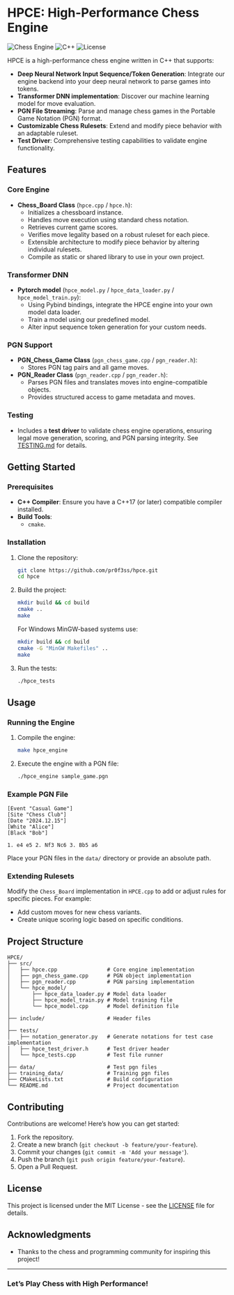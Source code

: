 # HPCE: High-Performance Chess Engine

![Chess Engine](https://img.shields.io/badge/chess-engine-brightgreen) ![C++](https://img.shields.io/badge/language-C%2B%2B-blue) ![License](https://img.shields.io/badge/license-MIT-lightgrey)

HPCE is a high-performance chess engine written in C++ that supports:

- **Deep Neural Network Input Sequence/Token Generation**: Integrate our engine backend into your deep neural network to parse games into tokens.
- **Transformer DNN implementation**: Discover our machine learning model for move evaluation.
- **PGN File Streaming**: Parse and manage chess games in the Portable Game Notation (PGN) format.
- **Customizable Chess Rulesets**: Extend and modify piece behavior with an adaptable ruleset.
- **Test Driver**: Comprehensive testing capabilities to validate engine functionality.

## Features

### Core Engine
- **Chess_Board Class** (`hpce.cpp` / `hpce.h`):
  - Initializes a chessboard instance.
  - Handles move execution using standard chess notation.
  - Retrieves current game scores.
  - Verifies move legality based on a robust ruleset for each piece.
  - Extensible architecture to modify piece behavior by altering individual rulesets.
  - Compile as static or shared library to use in your own project.

### Transformer DNN
- **Pytorch model** (`hpce_model.py` / `hpce_data_loader.py` / `hpce_model_train.py`):
  - Using Pybind bindings, integrate the HPCE engine into your own model data loader.
  - Train a model using our predefined model.
  - Alter input sequence token generation for your custom needs.

### PGN Support
- **PGN_Chess_Game Class** (`pgn_chess_game.cpp` / `pgn_reader.h`):
  - Stores PGN tag pairs and all game moves.
- **PGN_Reader Class** (`pgn_reader.cpp` / `pgn_reader.h`):
  - Parses PGN files and translates moves into engine-compatible objects.
  - Provides structured access to game metadata and moves.

### Testing
- Includes a **test driver** to validate chess engine operations, ensuring legal move generation, scoring, and PGN parsing integrity. See [TESTING.md](./TESTING.md) for details.

## Getting Started

### Prerequisites

- **C++ Compiler**: Ensure you have a C++17 (or later) compatible compiler installed.
- **Build Tools**: 
  - `cmake`.

### Installation

1. Clone the repository:
   ```bash
   git clone https://github.com/pr0f3ss/hpce.git
   cd hpce
   ```

2. Build the project:
   ```bash
   mkdir build && cd build
   cmake ..
   make
   ```

   For Windows MinGW-based systems use:
      ```bash
   mkdir build && cd build
   cmake -G "MinGW Makefiles" ..
   make
   ```

3. Run the tests:
   ```bash
   ./hpce_tests
   ```

## Usage

### Running the Engine

1. Compile the engine:
   ```bash
   make hpce_engine
   ```

2. Execute the engine with a PGN file:
   ```bash
   ./hpce_engine sample_game.pgn
   ```

### Example PGN File
```pgn
[Event "Casual Game"]
[Site "Chess Club"]
[Date "2024.12.15"]
[White "Alice"]
[Black "Bob"]

1. e4 e5 2. Nf3 Nc6 3. Bb5 a6
```

Place your PGN files in the `data/` directory or provide an absolute path.

### Extending Rulesets
Modify the `Chess_Board` implementation in `HPCE.cpp` to add or adjust rules for specific pieces. For example:
- Add custom moves for new chess variants.
- Create unique scoring logic based on specific conditions.

## Project Structure

```
HPCE/
├── src/
│   ├── hpce.cpp                # Core engine implementation
│   ├── pgn_chess_game.cpp      # PGN object implementation
│   ├── pgn_reader.cpp          # PGN parsing implementation
│   └── hpce_model/
│       ├── hpce_data_loader.py # Model data loader
│       ├── hpce_model_train.py # Model training file
│       └── hpce_model.cpp      # Model definition file
│
├── include/                    # Header files
│
├── tests/
│   ├── notation_generator.py   # Generate notations for test case implementation
│   ├── hpce_test_driver.h      # Test driver header
│   └── hpce_tests.cpp          # Test file runner
│
├── data/                       # Test pgn files
├── training_data/              # Training pgn files
├── CMakeLists.txt              # Build configuration
└── README.md                   # Project documentation
```

## Contributing

Contributions are welcome! Here’s how you can get started:

1. Fork the repository.
2. Create a new branch (`git checkout -b feature/your-feature`).
3. Commit your changes (`git commit -m 'Add your message'`).
4. Push the branch (`git push origin feature/your-feature`).
5. Open a Pull Request.

## License

This project is licensed under the MIT License - see the [LICENSE](LICENSE) file for details.

## Acknowledgments

- Thanks to the chess and programming community for inspiring this project!

---

### Let’s Play Chess with High Performance!

